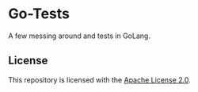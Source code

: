 # Go-Tests
A few messing around and tests in GoLang.

## License
This repository is licensed with the [Apache License 2.0](https://github.com/Dominik48N/Go-Tests/blob/master/LICENSE).
